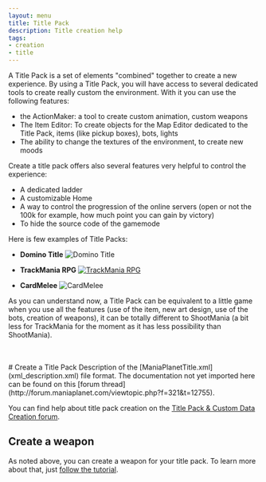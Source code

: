 ```yaml
---
layout: menu
title: Title Pack
description: Title creation help
tags:
- creation
- title
---
```


A Title Pack is a set of elements "combined" together to create a new experience. By using a Title Pack, you will have access to several dedicated tools to create really custom the environment. With it you can use the following features:

* the ActionMaker: a tool to create custom animation, custom weapons
* The Item Editor: To create objects for the Map Editor dedicated to the Title Pack, items (like pickup boxes), bots, lights
* The ability to change the textures of the environment, to create new moods

Create a title pack offers also several features very helpful to control the experience:

* A dedicated ladder
* A customizable Home
* A way to control the progression of the online servers (open or not the 100k for example, how much point you can gain by victory)
* To hide the source code of the gamemode

Here is few examples of Title Packs:

* **Domino Title** ![Domino Title](http://dominolink.aq.pl/common/Zrzut%20ekranu%202014-03-17%2017.45.51.png)

* **TrackMania RPG** [![TrackMania RPG](http://img.youtube.com/vi/XmC4OktmtEI/2.jpg)](https://www.youtube.com/watch?v=XmC4OktmtEI)

* **CardMelee** ![CardMelee](http://nsm08.casimages.com/img/2013/08/31/1308311124494836711511908.jpg)

As you can understand now, a Title Pack can be equivalent to a little game when you use all the features (use of the item, new art design, use of the bots, creation of weapons), it can be totally different to ShootMania (a bit less for TrackMania for the moment as it has less possibility than ShootMania).

<br/>
<br/>
# Create a Title Pack
Description of the [ManiaPlanetTitle.xml](xml_description.xml) file format.
The documentation not yet imported here can be found on this [forum thread](http://forum.maniaplanet.com/viewtopic.php?f=321&t=12755).

You can find help about title pack creation on the [Title Pack & Custom Data Creation forum](http://forum.maniaplanet.com/viewforum.php?f=321).

## Create a weapon
As noted above, you can create a weapon for your title pack. To learn more about that, just [follow the tutorial](./actionmaker/create_weapon.html).
